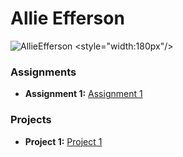 # Allie Efferson
![AllieEfferson](https://github.com/user-attachments/assets/3367aab9-19d5-4f80-a574-1801f7e20b82) <style="width:180px"/>


### Assignments 
- **Assignment 1:** [Assignment 1](http://127.0.0.1:5500/Index.html)
### Projects
- **Project 1:** [Project 1](./Assignments/Assignment_Html.pdf)

